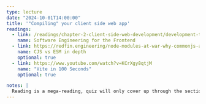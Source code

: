 ```yaml
---
type: lecture
date: "2024-10-01T14:00:00"
title: '"Compiling" your client side web app'
readings:
  - link: /readings/chapter-2-client-side-web-development/development-tooling/
    name: Software Engineering for the Frontend
  - link: https://redfin.engineering/node-modules-at-war-why-commonjs-and-es-modules-cant-get-along-9617135eeca1
    name: CJS vs ESM in depth
    optional: true
  - link: https://www.youtube.com/watch?v=KCrXgy8qtjM
    name: "Vite in 100 Seconds"
    optional: true

notes: |
  Reading is a mega-reading, quiz will only cover up through the section on module bundling.
---
```


